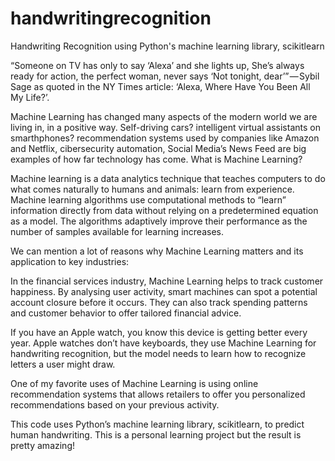 # handwritingrecognition
Handwriting Recognition using Python's machine learning library, scikitlearn

“Someone on TV has only to say ‘Alexa’ and she lights up, She’s always ready for action, the perfect woman, never says ‘Not tonight, dear’” — Sybil Sage as quoted in the NY Times article: ‘Alexa, Where Have You Been All My Life?’.

Machine Learning has changed many aspects of the modern world we are living in, in a positive way. Self-driving cars? intelligent virtual assistants on smarthphones? recommendation systems used by companies like Amazon and Netflix, cibersecurity automation, Social Media’s News Feed are big examples of how far technology has come.
What is Machine Learning?

Machine learning is a data analytics technique that teaches computers to do what comes naturally to humans and animals: learn from experience. Machine learning algorithms use computational methods to “learn” information directly from data without relying on a predetermined equation as a model. The algorithms adaptively improve their performance as the number of samples available for learning increases.

We can mention a lot of reasons why Machine Learning matters and its application to key industries:

In the financial services industry, Machine Learning helps to track customer happiness. By analysing user activity, smart machines can spot a potential account closure before it occurs. They can also track spending patterns and customer behavior to offer tailored financial advice.

If you have an Apple watch, you know this device is getting better every year. Apple watches don’t have keyboards, they use Machine Learning for handwriting recognition, but the model needs to learn how to recognize letters a user might draw.

One of my favorite uses of Machine Learning is using online recommendation systems that allows retailers to offer you personalized recommendations based on your previous activity.

This code uses Python’s machine learning library, scikitlearn, to predict human handwriting. This is a personal learning project but the result is pretty amazing!


